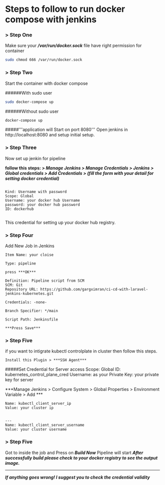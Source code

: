 # Steps to follow to run docker compose with jenkins

### > Step One
Make sure your ***/var/run/docker.sock*** file have right permission for container

```bash
sudo chmod 666 /var/run/docker.sock
```

### > Step Two
Start the container with docker compose

######With sudo user

```bash
sudo docker-compose up
```
######Without sudo user

```bash
docker-compose up
```

#####'''application will Start on port 8080'''
Open jenkins in http://localhost:8080 and setup initial setup. 

### > Step Three
Now set up jenkin for pipeline

**follow this steps: *> Manage Jenkins > Manage Credentials > Jenkins > Global credentials > Add Credentials > (fill the form with your detail for setting docker credential)***

```

Kind: Username with password
Scope: Global
Username: your docker hub Username
password: your docker hub password
ID: dockerhub


```

This credential for setting up your docker hub registry.

### > Step Four
Add New Job in Jenkins

```
Item Name: your cloise

Type: pipeline

press ***OK***

Definition: Pipeline script from SCM
SCM: Git
Repository URL: https://github.com/gargximran/ci-cd-with-laravel-jenkins-kubernetes.git

Credentials: -none-

Branch Specifier: */main

Script Path: Jenkinsfile

***Press Save***

```



### > Step Five
if you want to intigrate kubectl controlplate in cluster then follow this steps.


    Install this Plugin > ***SSH Agent***
#####Set Credential for Server access
    Scope: Global
    ID: kubernetes_control_plane_cred
    Username: as your
    Private Key: your private key for server


***Manage Jenkins > Configure System > Global Properties > Environment Variable > Add ***

```
Name: kubectl_client_server_ip
Value: your cluster ip


---
Name: kubectl_client_server_username
Value: your cluster username
```


### > Step Five
Got to inside the job and Press on ***Build Now***
Pipeline will start 
***After successfully build please check to your docker registry to see the output image.***



----------------------------------------------

***If anything goes wrong! I suggest you to check the credential validity***

